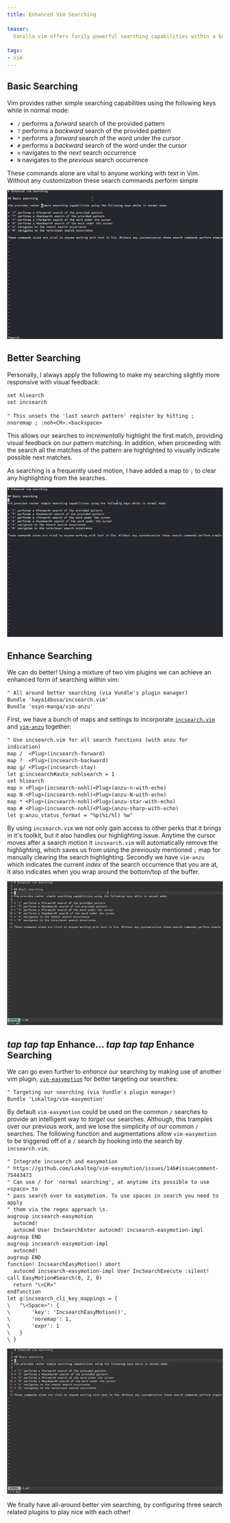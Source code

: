 ```yaml
---
title: Enhanced Vim Searching

teaser:
  Vanilla vim offers farily powerful searching capabilities within a buffer. It is possible to _enhance_ vim's searching capabilities even further with vim plugins. Using several plugins, keymappings and settings, we can improve upon vim's search.

tags:
- vim
---
```


## Basic Searching

Vim provides rather simple searching capabilities using the following keys while in normal mode:

* `/` performs a *forward* search of the provided pattern
* `?` performs a *backward* search of the provided pattern
* `*` performs a *forward* search of the word under the cursor
* `#` performs a *backward* search of the word under the cursor
* `n` navigates to the *next* search occurrence
* `N` navigates to the *previous* search occurrence

These commands alone are vital to anyone working with text in Vim. Without any customization these search commands perform simple

![Basic Searching](/images/2016-04-30-enhanced-vim-searching/basic-searching.gif)

## Better Searching

Personally, I always apply the following to make my searching slightly more responsive with visual feedback:

```vim
set hlsearch
set incsearch

" This unsets the 'last search pattern' register by hitting ;
nnoremap ; :noh<CR>:<backspace>
```

This allows our searches to *incrementally* highlight the first match, providing visual feedback on our pattern matching. In addition, when proceeding with the search all the matches of the pattern are highlighted to visually indicate possible next matches.

As searching is a frequently used motion, I have added a map to `;` to clear any highlighting from the searches.

![Better Searching](/images/2016-04-30-enhanced-vim-searching/better-searching.gif)

## Enhance Searching

We can do better! Using a mixture of two vim plugins we can achieve an enhanced form of searching within vim:

```vim
" All around better searching (via Vundle's plugin manager)
Bundle 'haya14busa/incsearch.vim'
Bundle 'osyo-manga/vim-anzu'
```

First, we have a bunch of maps and settings to incorporate [`incsearch.vim`](https://github.com/haya14busa/incsearch.vim) and [`vim-anzu`](https://github.com/osyo-manga/vim-anzu) together:

```vim
" Use incsearch.vim for all search functions (with anzu for indication)
map /  <Plug>(incsearch-forward)
map ?  <Plug>(incsearch-backward)
map g/ <Plug>(incsearch-stay)
let g:incsearch#auto_nohlsearch = 1
set hlsearch
map n <Plug>(incsearch-nohl)<Plug>(anzu-n-with-echo)
map N <Plug>(incsearch-nohl)<Plug>(anzu-N-with-echo)
map * <Plug>(incsearch-nohl)<Plug>(anzu-star-with-echo)
map # <Plug>(incsearch-nohl)<Plug>(anzu-sharp-with-echo)
let g:anzu_status_format = "%p(%i/%l) %w"
```

By using `incsearch.vim` we not only gain access to other perks that it brings in it's toolkit, but it also handles our highlighting issue. Anytime the cursor moves after a search motion it `incsearch.vim` will automatically remove the highlighting, which saves us from using the previously mentioned `;` map for manually clearing the search highlighting. Secondly we have `vim-anzu` which indicates the current *index* of the search occurrence that you are at, it also indicates when you wrap around the bottom/top of the buffer.

![Enhanced Searching](/images/2016-04-30-enhanced-vim-searching/enhanced-searching.gif)

## *tap tap tap* Enhance... *tap tap tap* Enhance Searching

We can go even further to *enhance* our searching by making use of another vim plugin, [`vim-easymotion`](https://github.com/Lokaltog/vim-easymotion) for better targeting our searches:

```vim
" Targeting our searching (via Vundle's plugin manager)
Bundle 'Lokaltog/vim-easymotion'
```

By default `vim-easymotion` could be used on the common `/` searches to provide an intelligent way to *target* our searches. Although, this tramples over our previous work, and we lose the simplicity of our common `/` searches. The following function and augmentations allow `vim-easymotion` to be triggered off of a `/` search by hooking into the search by `incsearch.vim`.

```vim
" Integrate incsearch and easymotion
" https://github.com/Lokaltog/vim-easymotion/issues/146#issuecomment-75443473
" Can use / for 'normal searching', at anytime its possible to use <space> to
" pass search over to easymotion. To use spaces in search you need to apply
" them via the regex approach \s.
augroup incsearch-easymotion
  autocmd!
  autocmd User IncSearchEnter autocmd! incsearch-easymotion-impl
augroup END
augroup incsearch-easymotion-impl
  autocmd!
augroup END
function! IncsearchEasyMotion() abort
  autocmd incsearch-easymotion-impl User IncSearchExecute :silent! call EasyMotion#Search(0, 2, 0)
  return "\<CR>"
endfunction
let g:incsearch_cli_key_mappings = {
\   "\<Space>": {
\       'key': 'IncsearchEasyMotion()',
\       'noremap': 1,
\       'expr': 1
\   }
\ }
```

![Targeted Searching](/images/2016-04-30-enhanced-vim-searching/targeted-searching.gif)

We finally have all-around better vim searching, by configuring three search related plugins to play nice with each other!
